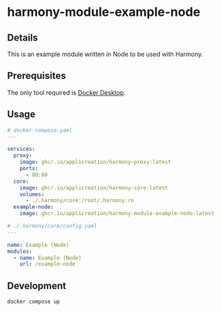 # harmony-module-example-node

## Details

This is an example module written in Node to be used with Harmony.

## Prerequisites

The only tool required is [Docker Desktop](https://www.docker.com/products/docker-desktop).

## Usage

```yaml
# docker-compose.yaml
---

services:
  proxy:
    image: ghcr.io/applicreation/harmony-proxy:latest
    ports:
      - 80:80
  core:
    image: ghcr.io/applicreation/harmony-core:latest
    volumes:
      - ./.harmony/core:/root/.harmony:ro
  example-node:
    image: ghcr.io/applicreation/harmony-module-example-node:latest
```

```yaml
# ./.harmony/core/config.yaml
---

name: Example (Node)
modules:
  - name: Example (Node)
    url: /example-node
```

## Development

```shell
docker compose up
```
